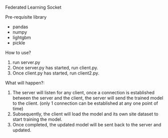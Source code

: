 Federated Learning Socket

Pre-requisite library
- pandas
- numpy
- lightgbm
- pickle

How to use?
1. run server.py
2. Once server.py has started, run client.py.
3. Once client.py has started, run client2.py.

What will happen?:
1. The server will listen for any client, once a connection is established between the server and the client, the server will send the trained model to the client. (only 1 connection can be established at any one point of time)
2. Subsequently, the client will load the model and its own site dataset to start training the model.
3. Once completed, the updated model will be sent back to the server and updated.
